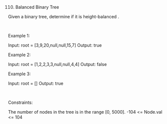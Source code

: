 110. Balanced Binary Tree

Given a binary tree, determine if it is 
height-balanced
.

 

Example 1:

Input: root = [3,9,20,null,null,15,7]
Output: true


Example 2:

Input: root = [1,2,2,3,3,null,null,4,4]
Output: false


Example 3:

Input: root = []
Output: true


 

Constraints:

The number of nodes in the tree is in the range [0, 5000].
-104 <= Node.val <= 104